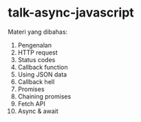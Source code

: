 # talk-async-javascript

Materi yang dibahas:

1. Pengenalan
2. HTTP request
3. Status codes
4. Callback function
5. Using JSON data
6. Callback hell
7. Promises
8. Chaining promises
9. Fetch API
10. Async & await
